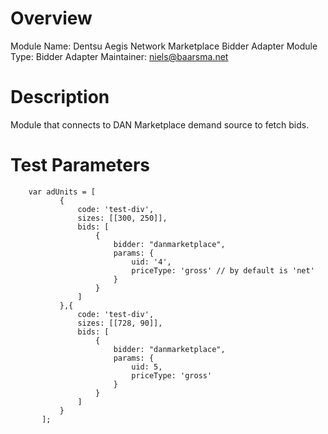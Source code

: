 # Overview

Module Name: Dentsu Aegis Network Marketplace Bidder Adapter
Module Type: Bidder Adapter
Maintainer: niels@baarsma.net

# Description

Module that connects to DAN Marketplace demand source to fetch bids.

# Test Parameters
```
    var adUnits = [
           {
               code: 'test-div',
               sizes: [[300, 250]],
               bids: [
                   {
                       bidder: "danmarketplace",
                       params: {
                           uid: '4',
                           priceType: 'gross' // by default is 'net'
                       }
                   }
               ]
           },{
               code: 'test-div',
               sizes: [[728, 90]],
               bids: [
                   {
                       bidder: "danmarketplace",
                       params: {
                           uid: 5,
                           priceType: 'gross'
                       }
                   }
               ]
           }
       ];
```